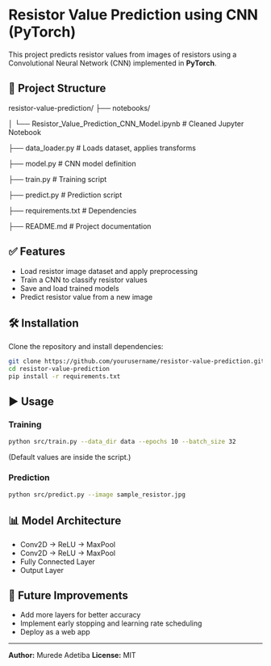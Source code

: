 # Resistor Value Prediction using CNN (PyTorch)

This project predicts resistor values from images of resistors using a Convolutional Neural Network (CNN) implemented in **PyTorch**.

## 📂 Project Structure

resistor-value-prediction/
├── notebooks/

│   └── Resistor\_Value\_Prediction\_CNN\_Model.ipynb  # Cleaned Jupyter Notebook

  ├── data\_loader.py   # Loads dataset, applies transforms

  ├── model.py         # CNN model definition

  ├── train.py         # Training script

  ├── predict.py       # Prediction script

├── requirements.txt      # Dependencies

├── README.md             # Project documentation


## ✅ Features
- Load resistor image dataset and apply preprocessing
- Train a CNN to classify resistor values
- Save and load trained models
- Predict resistor value from a new image

## 🛠️ Installation
Clone the repository and install dependencies:
```bash
git clone https://github.com/yourusername/resistor-value-prediction.git
cd resistor-value-prediction
pip install -r requirements.txt
````

## ▶️ Usage

### **Training**

```bash
python src/train.py --data_dir data --epochs 10 --batch_size 32
```

(Default values are inside the script.)

### **Prediction**

```bash
python src/predict.py --image sample_resistor.jpg
```

## 📊 Model Architecture

* Conv2D → ReLU → MaxPool
* Conv2D → ReLU → MaxPool
* Fully Connected Layer
* Output Layer

## 🔮 Future Improvements

* Add more layers for better accuracy
* Implement early stopping and learning rate scheduling
* Deploy as a web app

---

**Author:** Murede Adetiba 
**License:** MIT
